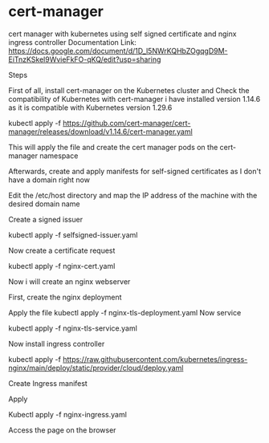 # cert-manager
cert manager with kubernetes using self signed certificate and nginx ingress controller 
Documentation Link: https://docs.google.com/document/d/1D_l5NWrKQHbZOgqgD9M-EiTnzKSkel9WvieFkFO-qKQ/edit?usp=sharing

Steps 

First of all, install cert-manager on the Kubernetes cluster and Check the compatibility of Kubernetes with cert-manager i have installed version 1.14.6 as it is compatible with Kubernetes version 1.29.6

kubectl apply -f https://github.com/cert-manager/cert-manager/releases/download/v1.14.6/cert-manager.yaml

This will apply the file and create the cert manager pods on the cert-manager namespace


Afterwards, create and apply manifests for self-signed certificates as I don't have a domain right now 

Edit the /etc/host directory and map the IP address of the machine with the desired domain name 

Create a signed issuer


kubectl apply -f selfsigned-issuer.yaml

Now create a certificate request 



kubectl apply -f nginx-cert.yaml

Now i will create an nginx webserver 

First, create the nginx deployment 

Apply the file 
kubectl apply -f nginx-tls-deployment.yaml
Now service

kubectl apply -f nginx-tls-service.yaml

Now install ingress controller 

kubectl apply -f https://raw.githubusercontent.com/kubernetes/ingress-nginx/main/deploy/static/provider/cloud/deploy.yaml



Create Ingress manifest


Apply 

Kubectl apply -f nginx-ingress.yaml

Access the page on the browser 



